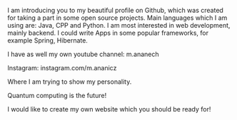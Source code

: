 I am introducing you to my beautiful profile on Github, which was created for taking a part in some
open source projects.
Main languages which I am using are: Java, CPP and Python. I am most interested in web development, mainly backend. I could write Apps in some popular frameworks, for example Spring, Hibernate.


I have as well my own youtube channel: m.ananech

Instagram: instagram.com/m.ananicz

Where I am trying to show my personality.

Quantum computing is the future!

I would like to create my own website which you should be ready for!
